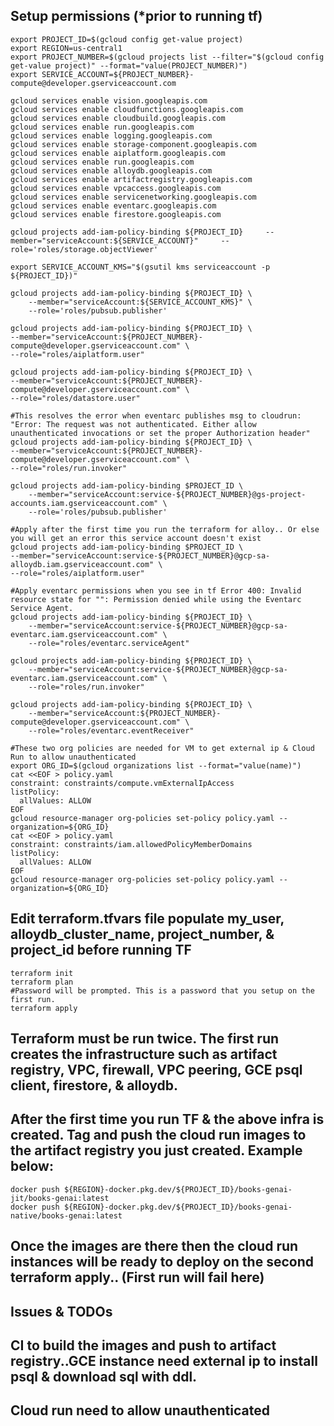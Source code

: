 ## Setup permissions (*prior to running tf)

```shell
export PROJECT_ID=$(gcloud config get-value project)
export REGION=us-central1
export PROJECT_NUMBER=$(gcloud projects list --filter="$(gcloud config get-value project)" --format="value(PROJECT_NUMBER)")
export SERVICE_ACCOUNT=${PROJECT_NUMBER}-compute@developer.gserviceaccount.com

gcloud services enable vision.googleapis.com
gcloud services enable cloudfunctions.googleapis.com
gcloud services enable cloudbuild.googleapis.com
gcloud services enable run.googleapis.com
gcloud services enable logging.googleapis.com 
gcloud services enable storage-component.googleapis.com 
gcloud services enable aiplatform.googleapis.com
gcloud services enable run.googleapis.com 
gcloud services enable alloydb.googleapis.com 
gcloud services enable artifactregistry.googleapis.com
gcloud services enable vpcaccess.googleapis.com
gcloud services enable servicenetworking.googleapis.com
gcloud services enable eventarc.googleapis.com
gcloud services enable firestore.googleapis.com

gcloud projects add-iam-policy-binding ${PROJECT_ID}     --member="serviceAccount:${SERVICE_ACCOUNT}"     --role='roles/storage.objectViewer'

export SERVICE_ACCOUNT_KMS="$(gsutil kms serviceaccount -p ${PROJECT_ID})"

gcloud projects add-iam-policy-binding ${PROJECT_ID} \
    --member="serviceAccount:${SERVICE_ACCOUNT_KMS}" \
    --role='roles/pubsub.publisher'

gcloud projects add-iam-policy-binding ${PROJECT_ID} \
--member="serviceAccount:${PROJECT_NUMBER}-compute@developer.gserviceaccount.com" \
--role="roles/aiplatform.user"

gcloud projects add-iam-policy-binding ${PROJECT_ID} \
--member="serviceAccount:${PROJECT_NUMBER}-compute@developer.gserviceaccount.com" \
--role="roles/datastore.user" 

#This resolves the error when eventarc publishes msg to cloudrun: "Error: The request was not authenticated. Either allow unauthenticated invocations or set the proper Authorization header"
gcloud projects add-iam-policy-binding ${PROJECT_ID} \
--member="serviceAccount:${PROJECT_NUMBER}-compute@developer.gserviceaccount.com" \
--role="roles/run.invoker"  

gcloud projects add-iam-policy-binding $PROJECT_ID \
    --member="serviceAccount:service-${PROJECT_NUMBER}@gs-project-accounts.iam.gserviceaccount.com" \
    --role='roles/pubsub.publisher' 

#Apply after the first time you run the terraform for alloy.. Or else you will get an error this service account doesn't exist
gcloud projects add-iam-policy-binding $PROJECT_ID \
--member="serviceAccount:service-${PROJECT_NUMBER}@gcp-sa-alloydb.iam.gserviceaccount.com" \
--role="roles/aiplatform.user"

#Apply eventarc permissions when you see in tf Error 400: Invalid resource state for "": Permission denied while using the Eventarc Service Agent. 
gcloud projects add-iam-policy-binding ${PROJECT_ID} \
    --member="serviceAccount:service-${PROJECT_NUMBER}@gcp-sa-eventarc.iam.gserviceaccount.com" \
    --role="roles/eventarc.serviceAgent"

gcloud projects add-iam-policy-binding ${PROJECT_ID} \
    --member="serviceAccount:service-${PROJECT_NUMBER}@gcp-sa-eventarc.iam.gserviceaccount.com" \
    --role="roles/run.invoker"

gcloud projects add-iam-policy-binding ${PROJECT_ID} \
    --member="serviceAccount:${PROJECT_NUMBER}-compute@developer.gserviceaccount.com" \
    --role="roles/eventarc.eventReceiver"

#These two org policies are needed for VM to get external ip & Cloud Run to allow unauthenticated
export ORG_ID=$(gcloud organizations list --format="value(name)")
cat <<EOF > policy.yaml
constraint: constraints/compute.vmExternalIpAccess
listPolicy:
  allValues: ALLOW
EOF
gcloud resource-manager org-policies set-policy policy.yaml --organization=${ORG_ID}
cat <<EOF > policy.yaml
constraint: constraints/iam.allowedPolicyMemberDomains
listPolicy:
  allValues: ALLOW
EOF
gcloud resource-manager org-policies set-policy policy.yaml --organization=${ORG_ID}
```
## Edit terraform.tfvars file populate my_user, alloydb_cluster_name, project_number, & project_id before running TF

```shell
terraform init 
terraform plan
#Password will be prompted. This is a password that you setup on the first run.
terraform apply
```

## Terraform must be run twice. The first run creates the infrastructure such as artifact registry, VPC, firewall, VPC peering, GCE psql client, firestore, & alloydb.
## After the first time you run TF & the above infra is created. Tag and push the cloud run images to the artifact registry you just created. Example below:
```shell
docker push ${REGION}-docker.pkg.dev/${PROJECT_ID}/books-genai-jit/books-genai:latest
docker push ${REGION}-docker.pkg.dev/${PROJECT_ID}/books-genai-native/books-genai:latest
```
## Once the images are there then the cloud run instances will be ready to deploy on the second terraform apply.. (First run will fail here)

## Issues & TODOs
## CI to build the images and push to artifact registry..GCE instance need external ip to install psql & download sql with ddl. 
## Cloud run need to allow unauthenticated